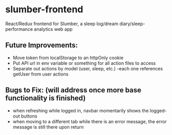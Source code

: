 # slumber-frontend
React/Redux frontend for Slumber, a sleep log/dream diary/sleep-performance analytics web app

## Future Improvements:
- Move token from localStorage to an httpOnly cookie
- Put API url in env variable or something for all action files to access
- Separate out actions by model (user, sleep, etc.) -each one references getUser from user actions

## Bugs to Fix: (will address once more base functionality is finished)
- when refreshing while logged in, navbar momentarily shows the logged-out buttons
- when moving to a different tab while there is an error message, the error message is still there upon return
